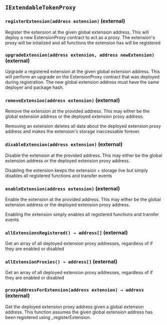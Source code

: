 ## `IExtendableTokenProxy`






### `registerExtension(address extension)` (external)



Register the extension at the given global extension address. This will deploy a new
ExtensionProxy contract to act as a proxy. The extension's proxy will
be initalized and all functions the extension has will be registered



### `upgradeExtension(address extension, address newExtension)` (external)



Upgrade a registered extension at the given global extension address. This will perform
an upgrade on the ExtensionProxy contract that was deployed during registration. The new global
extension address must have the same deployer and package hash.


### `removeExtension(address extension)` (external)



Remove the extension at the provided address. This may either be the
global extension address or the deployed extension proxy address.

Removing an extension deletes all data about the deployed extension proxy address
and makes the extension's storage inaccessable forever.



### `disableExtension(address extension)` (external)



Disable the extension at the provided address. This may either be the
global extension address or the deployed extension proxy address.

Disabling the extension keeps the extension + storage live but simply disables
all registered functions and transfer events



### `enableExtension(address extension)` (external)



Enable the extension at the provided address. This may either be the
global extension address or the deployed extension proxy address.

Enabling the extension simply enables all registered functions and transfer events



### `allExtensionsRegistered() → address[]` (external)



Get an array of all deployed extension proxy addresses, regardless of if they are
enabled or disabled

### `allExtensionProxies() → address[]` (external)



Get an array of all deployed extension proxy addresses, regardless of if they are
enabled or disabled

### `proxyAddressForExtension(address extension) → address` (external)



Get the deployed extension proxy address given a global extension address.
This function assumes the given global extension address has been registered using
 _registerExtension.





